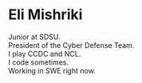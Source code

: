 # Eli Mishriki

Junior at SDSU.  
President of the Cyber Defense Team.  
I play CCDC and NCL.  
I code sometimes.  
Working in SWE right now.
